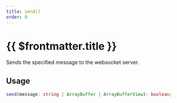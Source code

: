 ```yaml
---
title: send()
order: 0
---
```


# {{ $frontmatter.title }}

Sends the specified message to the websocket server.

## Usage

```ts
send(message: string | ArrayBuffer | ArrayBufferView): boolean;
```
